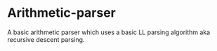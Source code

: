 # Arithmetic-parser
A basic arithmetic parser which uses a basic LL parsing algorithm aka recursive descent parsing.
